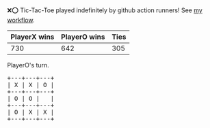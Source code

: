 :x::o: Tic-Tac-Toe played indefinitely by github action runners! See [my workflow](.github/workflows/play.yaml).

|PlayerX wins|PlayerO wins|Ties|
|-|-|-|
|730|642|305|

PlayerO's turn.

<pre>
+---+---+---+
| X | X | O |
+---+---+---+
| O | O |   |
+---+---+---+
| O | X | X |
+---+---+---+
</pre>